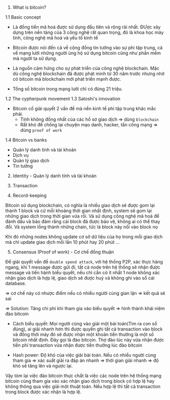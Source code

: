 1. What is bitcoin?

1.1 Basic concept

- Là đồng tiền mã hoá được sử dụng đầu tiên và rộng rãi nhất. ĐƯợc xây dựng trên nền tảng của 3 công nghệ rất quan trọng, đó là khoa học máy tính, công nghệ mã hoá và yếu tố kinh tế

- Bitcoin được nói đến cả về cộng đồng tin tưởng vào sự phi tập trung, cả về mạng lưới những người ủng hộ sử dụng bitcoin cũng như phần mềm mà người ta sử dụng.

- Là nguồn cảm hứng cho sự phát triển của công nghệ blockchain. Mặc dù công nghệ blockchain đã được phát minh từ 30 năm trước nhưng nhờ có bitcoin mà blockchain mới phát triển mạnh được.

- Tổng số bitcoin trong mạng lưới chỉ có đúng 21 triệu.

1.2 The cypherpunk movement
1.3 Satoshi's innovation

- Bitcoin cố giải quyết 2 vấn đề mà nền kinh tế phi tập trung khác mắc phải.
  + Tính không đồng nhất của các hồ sơ giao dịch => dùng `blockchain`
  + Rất khó để chống lại chuyện mạo danh, hacker, tấn công mạng => dùng `proof of work`

1.4 Bitcoin vs banks
 - Quản lý danh tính và tài khoản
 - Dịch vụ
 - Quản lý giao dịch
 - Tin tưởng

2. Identity - Quản lý danh tính và tài khoản

3. Transaction

4. Record-keeping

Bitcoin sử dụng blockchain, có nghĩa là nhiều giao dịch sẽ được gom lại thành 1 block và cứ mỗi khoảng thời gian nhất định, system sẽ gom lại những giao dịch trong thời gian vừa rồi. Và sử dụng công nghệ mã hoá để đánh dấu và bảo đảm rằng cái block đã được bảo vệ, không ai có thể thay đổi. Và system lồng thành những chain, tức là block này nối vào block nọ

Khi đó những nodes không update cơ sở dữ liệu của họ trong mỗi giao dịch mà chỉ update giao dịch mỗi lần 10 phút hay 20 phút ...

5. Consensus (Proof of work) - Cơ chế đồng thuận

Để giải quyết vấn đề `double spend attack`, với hệ thống P2P, xác thực hàng ngang, khi 1 message được gửi đi, tất cả node trên hệ thống sẽ nhận được message và tiến hành biểu quyết, nếu chỉ cần có ít nhất 1 node không xác nhận giao dịch là hợp lệ, giao dịch sẽ được huỷ và không ghi vào sổ cái database.

=> cơ chế này có nhược điểm nếu có nhiều người cùng gian lận => kết quả sẽ sai

=> Solution: Tăng chi phí khi tham gia vào biểu quyết => hình thành khái niệm đào bitcoin

- Cách biểu quyết: Mọi người cùng vào giải một bài toán(Tìm ra con số đúng), ai giải nhanh hơn thì được quyền ghi tất cả transaction vào block và đồng thời máy đó sẽ được nhận một khoản tiền thưởng là một số bitcoin nhất định. Đây gọi là đào bitcoin. Thợ đào lúc này vừa nhận được tiền phí transaction vừa nhận được tiền thưởng lúc đào bitcoin

- Hash power: Độ khó của việc giải bài toán. Nếu có nhiều người cùng tham gia => xác suất giải ra đáp án nhanh => thời gian giải nhanh => độ khó sẽ tăng lên và ngược lại.

Vậy tóm lại việc đào bitcoin thực chất là việc các node trên hệ thống mạng bitcoin cùng tham gia vào xác nhận giao dịch trong block có hợp lệ hay không thông qua việc giải một thuật toán. Nếu hợp lệ thì tất cả transaction trong block được xác nhận là hợp lệ.